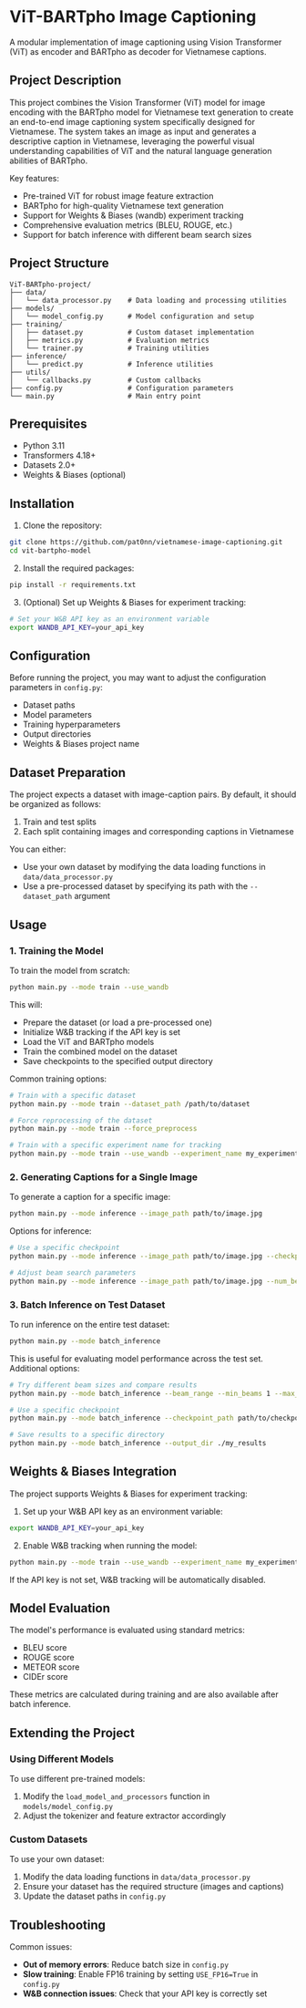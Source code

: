 # ViT-BARTpho Image Captioning

A modular implementation of image captioning using Vision Transformer (ViT) as encoder and BARTpho as decoder for Vietnamese captions.

## Project Description

This project combines the Vision Transformer (ViT) model for image encoding with the BARTpho model for Vietnamese text generation to create an end-to-end image captioning system specifically designed for Vietnamese. The system takes an image as input and generates a descriptive caption in Vietnamese, leveraging the powerful visual understanding capabilities of ViT and the natural language generation abilities of BARTpho.

Key features:
- Pre-trained ViT for robust image feature extraction
- BARTpho for high-quality Vietnamese text generation
- Support for Weights & Biases (wandb) experiment tracking
- Comprehensive evaluation metrics (BLEU, ROUGE, etc.)
- Support for batch inference with different beam search sizes

## Project Structure

```
ViT-BARTpho-project/
├── data/
│   └── data_processor.py    # Data loading and processing utilities
├── models/
│   └── model_config.py      # Model configuration and setup
├── training/
│   ├── dataset.py           # Custom dataset implementation
│   ├── metrics.py           # Evaluation metrics
│   └── trainer.py           # Training utilities
├── inference/
│   └── predict.py           # Inference utilities
├── utils/
│   └── callbacks.py         # Custom callbacks
├── config.py                # Configuration parameters
└── main.py                  # Main entry point
```

## Prerequisites

- Python 3.11
- Transformers 4.18+
- Datasets 2.0+
- Weights & Biases (optional)

## Installation

1. Clone the repository:
```bash
git clone https://github.com/pat0nn/vietnamese-image-captioning.git
cd vit-bartpho-model
```

2. Install the required packages:
```bash
pip install -r requirements.txt
```

3. (Optional) Set up Weights & Biases for experiment tracking:
```bash
# Set your W&B API key as an environment variable
export WANDB_API_KEY=your_api_key
```

## Configuration

Before running the project, you may want to adjust the configuration parameters in `config.py`:

- Dataset paths
- Model parameters
- Training hyperparameters
- Output directories
- Weights & Biases project name

## Dataset Preparation

The project expects a dataset with image-caption pairs. By default, it should be organized as follows:

1. Train and test splits
2. Each split containing images and corresponding captions in Vietnamese

You can either:
- Use your own dataset by modifying the data loading functions in `data/data_processor.py`
- Use a pre-processed dataset by specifying its path with the `--dataset_path` argument

## Usage

### 1. Training the Model

To train the model from scratch:

```bash
python main.py --mode train --use_wandb
```

This will:
- Prepare the dataset (or load a pre-processed one)
- Initialize W&B tracking if the API key is set
- Load the ViT and BARTpho models
- Train the combined model on the dataset
- Save checkpoints to the specified output directory

Common training options:
```bash
# Train with a specific dataset
python main.py --mode train --dataset_path /path/to/dataset

# Force reprocessing of the dataset
python main.py --mode train --force_preprocess

# Train with a specific experiment name for tracking
python main.py --mode train --use_wandb --experiment_name my_experiment
```

### 2. Generating Captions for a Single Image

To generate a caption for a specific image:

```bash
python main.py --mode inference --image_path path/to/image.jpg
```

Options for inference:
```bash
# Use a specific checkpoint
python main.py --mode inference --image_path path/to/image.jpg --checkpoint_path path/to/checkpoint

# Adjust beam search parameters
python main.py --mode inference --image_path path/to/image.jpg --num_beams 5 --max_length 50
```

### 3. Batch Inference on Test Dataset

To run inference on the entire test dataset:

```bash
python main.py --mode batch_inference
```

This is useful for evaluating model performance across the test set. Additional options:

```bash
# Try different beam sizes and compare results
python main.py --mode batch_inference --beam_range --min_beams 1 --max_beams 5

# Use a specific checkpoint
python main.py --mode batch_inference --checkpoint_path path/to/checkpoint

# Save results to a specific directory
python main.py --mode batch_inference --output_dir ./my_results
```

## Weights & Biases Integration

The project supports Weights & Biases for experiment tracking:

1. Set up your W&B API key as an environment variable:
```bash
export WANDB_API_KEY=your_api_key
```

2. Enable W&B tracking when running the model:
```bash
python main.py --mode train --use_wandb --experiment_name my_experiment
```

If the API key is not set, W&B tracking will be automatically disabled.

## Model Evaluation

The model's performance is evaluated using standard metrics:
- BLEU score
- ROUGE score
- METEOR score
- CIDEr score

These metrics are calculated during training and are also available after batch inference.

## Extending the Project

### Using Different Models

To use different pre-trained models:
1. Modify the `load_model_and_processors` function in `models/model_config.py`
2. Adjust the tokenizer and feature extractor accordingly

### Custom Datasets

To use your own dataset:
1. Modify the data loading functions in `data/data_processor.py`
2. Ensure your dataset has the required structure (images and captions)
3. Update the dataset paths in `config.py`

## Troubleshooting

Common issues:
- **Out of memory errors**: Reduce batch size in `config.py`
- **Slow training**: Enable FP16 training by setting `USE_FP16=True` in `config.py`
- **W&B connection issues**: Check that your API key is correctly set
